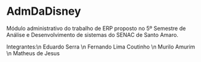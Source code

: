 # AdmDaDisney

Módulo administrativo do trabalho de ERP proposto no 5º Semestre de Análise e Desenvolvimento de sistemas do SENAC de Santo Amaro.

Integrantes:\n
Eduardo Serra \n
Fernando Lima Coutinho \n
Murilo Amurim \n
Matheus de Jesus
